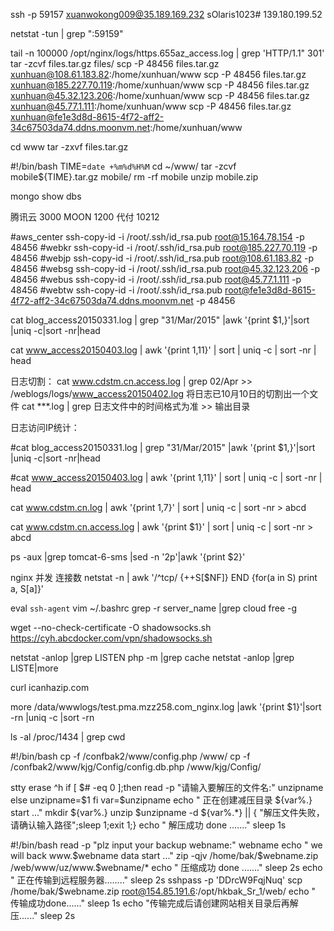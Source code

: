 ssh -p 59157 xuanwokong009@35.189.169.232
sOlaris1023#
139.180.199.52

netstat -tun | grep ":59159"

tail -n 100000 /opt/nginx/logs/https.655az_access.log | grep 'HTTP/1.1" 301'
tar -zcvf files.tar.gz files/
scp -P 48456 files.tar.gz xunhuan@108.61.183.82:/home/xunhuan/www
scp -P 48456 files.tar.gz xunhuan@185.227.70.119:/home/xunhuan/www
scp -P 48456 files.tar.gz xunhuan@45.32.123.206:/home/xunhuan/www
scp -P 48456 files.tar.gz xunhuan@45.77.1.111:/home/xunhuan/www
scp -P 48456 files.tar.gz xunhuan@fe1e3d8d-8615-4f72-aff2-34c67503da74.ddns.moonvm.net:/home/xunhuan/www

cd www
tar -zxvf files.tar.gz

#!/bin/bash
TIME=`date +%m%d%H%M`
cd ~/www/
tar -zcvf mobile${TIME}.tar.gz mobile/
rm -rf mobile
unzip mobile.zip

mongo
show dbs


腾讯云 3000
MOON   1200
代付  10212

#aws_center
ssh-copy-id -i /root/.ssh/id_rsa.pub root@15.164.78.154 -p 48456
#webkr 
ssh-copy-id -i /root/.ssh/id_rsa.pub root@185.227.70.119 -p 48456
#webjp
ssh-copy-id -i /root/.ssh/id_rsa.pub root@108.61.183.82 -p 48456
#websg
ssh-copy-id -i /root/.ssh/id_rsa.pub root@45.32.123.206 -p 48456
#webus
ssh-copy-id -i /root/.ssh/id_rsa.pub root@45.77.1.111 -p 48456
#webtw 
ssh-copy-id -i /root/.ssh/id_rsa.pub root@fe1e3d8d-8615-4f72-aff2-34c67503da74.ddns.moonvm.net -p 48456


cat  blog_access20150331.log | grep "31/Mar/2015" |awk '{print $1,}'|sort |uniq -c|sort -nr|head

cat www_access20150403.log | awk '{print $1,$11}' | sort | uniq -c | sort -nr | head

日志切割：
cat www.cdstm.cn.access.log  | grep 02/Apr >> /weblogs/logs/www_access20150402.log 将日志已10月10日的切割出一个文件
cat ***.log | grep 日志文件中的时间格式为准 >> 输出目录


日志访问IP统计：

#cat  blog_access20150331.log | grep "31/Mar/2015" |awk '{print $1,}'|sort |uniq -c|sort -nr|head

#cat www_access20150403.log | awk '{print $1,$11}' | sort | uniq -c | sort -nr | head


cat www.cdstm.cn.log | awk '{print $1,$7}' | sort | uniq -c | sort -nr > abcd
 

cat www.cdstm.cn.access.log | awk '{print $1}' | sort | uniq -c | sort -nr > abcd

 ps -aux |grep tomcat-6-sms |sed -n '2p'|awk '{print $2}'

nginx 并发 连接数
netstat -n | awk '/^tcp/ {++S[$NF]} END {for(a in S) print a, S[a]}'


eval `ssh-agent`
vim ~/.bashrc
grep -r server_name |grep cloud
free -g

wget --no-check-certificate -O shadowsocks.sh https://cyh.abcdocker.com/vpn/shadowsocks.sh

netstat -anlop |grep LISTEN
php -m |grep cache
netstat -anlop |grep LISTE|more

curl icanhazip.com

more /data/wwwlogs/test.pma.mzz258.com_nginx.log |awk '{print $1}'|sort -rn |uniq -c |sort -rn


ls -al /proc/1434 | grep cwd

#!/bin/bash
cp -f /confbak2/www/config.php /www/
cp -f /confbak2/www/kjg/Config/config.db.php /www/kjg/Config/


stty erase ^h
if [ $# -eq 0 ];then
read -p "请输入要解压的文件名:" unzipname
else
unzipname=$1
fi
var=$unzipname
echo " 正在创建减压目录 ${var%.}  start ..."
mkdir ${var%.}
unzip $unzipname -d ${var%.*} || { "解压文件失败，请确认输入路径";sleep 1;exit 1;}
echo " 解压成功 done ......."
sleep 1s


#!/bin/bash
read -p "plz input your backup webname:" webname
echo " we will back www.$webname data start ..."
zip -qjv /home/bak/$webname.zip /web/www/uz/www.$webname/*
echo " 压缩成功 done ......."
sleep 2s 
echo " 正在传输到远程服务器........"
sleep 2s
sshpass -p 'DDrcW9FqjNuq' scp /home/bak/$webname.zip root@154.85.191.6:/opt/hkbak_Sr_1/web/
echo " 传输成功done......"
sleep 1s
echo "传输完成后请创建网站相关目录后再解压......"
sleep 2s
